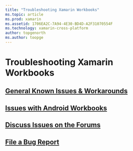 ```yaml
---
title: "Troubleshooting Xamarin Workbooks"
ms.topic: article
ms.prod: xamarin
ms.assetid: 1706EA2C-7A94-4E30-BD4D-A2F31070554F
ms.technology: xamarin-cross-platform
author: topgenorth
ms.author: toopge
---
```


# Troubleshooting Xamarin Workbooks

## [General Known Issues & Workarounds](general.md)

## [Issues with Android Workbooks](android.md)

## [Discuss Issues on the Forums][forums]

## [File a Bug Report](~/tools/workbooks/install.md#reporting-bugs)

[forums]: https://forums.xamarin.com/categories/inspector